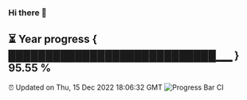 ### Hi there 👋
⏳ Year progress { ████████████████████████████▁▁ } 95.55 %
---
⏰ Updated on Thu, 15 Dec 2022 18:06:32 GMT
![Progress Bar CI](https://github.com/Moyi321/Moyi321/workflows/Progress%20Bar%20CI/badge.svg)
